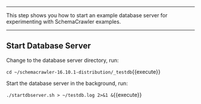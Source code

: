 -----

This step shows you how to start an example database server for experimenting with SchemaCrawler examples.

-----

## Start Database Server

Change to the database server directory, run:

`cd ~/schemacrawler-16.10.1-distribution/_testdb`{{execute}}

Start the database server in the background, run:

`./startdbserver.sh > ~/testdb.log 2>&1 &`{{execute}}
